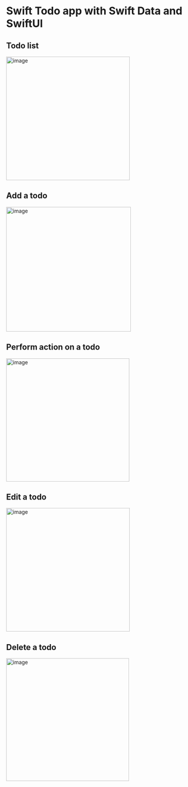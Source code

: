 # Swift Todo app with Swift Data and SwiftUI

## Todo list
<img width="332" alt="image" src="https://github.com/DevThibautMonin/swiftdata-todo-app/assets/92627309/067c6480-c25a-4fbb-93c3-d1488fd3655f">


## Add a todo
<img width="335" alt="image" src="https://github.com/DevThibautMonin/swiftdata-todo-app/assets/92627309/b35a134e-77b9-4003-9c5b-7ec745e28d94">


## Perform action on a todo
<img width="331" alt="image" src="https://github.com/DevThibautMonin/swiftdata-todo-app/assets/92627309/12733979-e8d0-4635-8a6c-591735e8b4e0">


## Edit a todo
<img width="332" alt="image" src="https://github.com/DevThibautMonin/swiftdata-todo-app/assets/92627309/59e3d87a-830e-453e-93b7-9407acc9c013">


## Delete a todo
<img width="330" alt="image" src="https://github.com/DevThibautMonin/swiftdata-todo-app/assets/92627309/cced0856-d2e3-4cc3-8d1a-8b3d1adf5d85">
